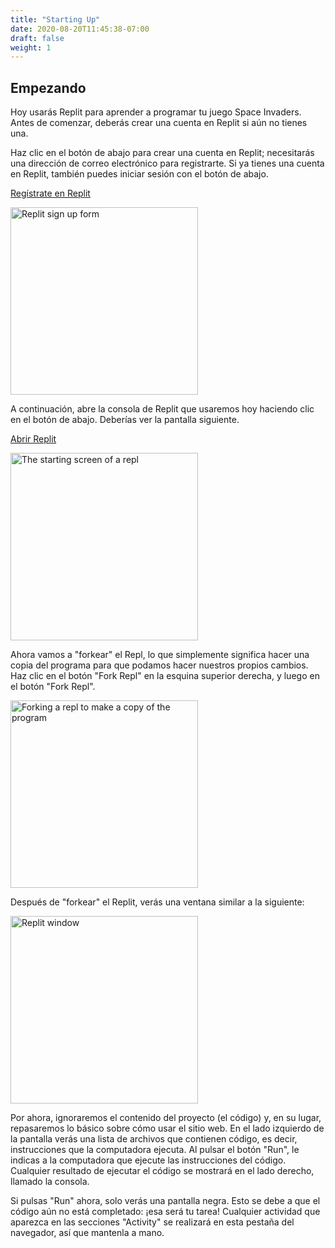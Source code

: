 ```yaml
---
title: "Starting Up"
date: 2020-08-20T11:45:38-07:00
draft: false
weight: 1
---
```


## Empezando

Hoy usarás Replit para aprender a programar tu juego Space Invaders. Antes de comenzar, deberás crear una cuenta en Replit si aún no tienes una.

Haz clic en el botón de abajo para crear una cuenta en Replit; necesitarás una dirección de correo electrónico para registrarte. Si ya tienes una cuenta en Replit, también puedes iniciar sesión con el botón de abajo.

<a class="my-2 mx-4 btn btn-info" href="https://replit.com/signup" target="_blank">Regístrate en Replit</a>

<img src="../media/replit-signup.png" height="300" alt="Replit sign up form" />

A continuación, abre la consola de Replit que usaremos hoy haciendo clic en el botón de abajo. Deberías ver la pantalla siguiente.

<a class="my-2 mx-4 btn btn-info" href="https://replit.com/@nuevofoundation/Phaser-Space-Invaders" target="_blank">Abrir Replit</a>

<img src="../media/replit-start-screen.png" height="300" alt="The starting screen of a repl" />

Ahora vamos a "forkear" el Repl, lo que simplemente significa hacer una copia del programa para que podamos hacer nuestros propios cambios. Haz clic en el botón "Fork Repl" en la esquina superior derecha, y luego en el botón "Fork Repl".

<img src="../media/replit-fork.png" height="300" alt="Forking a repl to make a copy of the program" />

Después de "forkear" el Replit, verás una ventana similar a la siguiente:

<img src="../media/replit-window.png" height="300" alt="Replit window" />

Por ahora, ignoraremos el contenido del proyecto (el código) y, en su lugar, repasaremos lo básico sobre cómo usar el sitio web. En el lado izquierdo de la pantalla verás una lista de archivos que contienen código, es decir, instrucciones que la computadora ejecuta. Al pulsar el botón "Run", le indicas a la computadora que ejecute las instrucciones del código. Cualquier resultado de ejecutar el código se mostrará en el lado derecho, llamado la consola.

Si pulsas "Run" ahora, solo verás una pantalla negra. Esto se debe a que el código aún no está completado: ¡esa será tu tarea! Cualquier actividad que aparezca en las secciones "Activity" se realizará en esta pestaña del navegador, así que mantenla a mano.